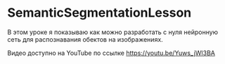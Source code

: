 # SemanticSegmentationLesson

В этом уроке я показываю как можно разработать с нуля нейронную сеть для распознавания обектов на изображениях.

Видео доступно на YouTube по ссылке https://youtu.be/Yuws_jWl3BA
